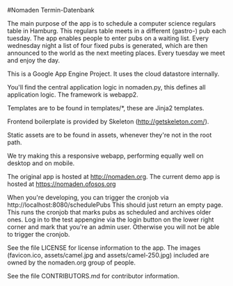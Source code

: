 #Nomaden Termin-Datenbank

The main purpose of the app is to schedule a computer science regulars
table in Hamburg. This regulars table meets in a different (gastro-)
pub each tuesday. The app enables people to enter pubs on a waiting
list. Every wednesday night a list of four fixed pubs is generated,
which are then announced to the world as the next meeting
places. Every tuesday we meet and enjoy the day.

This is a Google App Engine Project. It uses the cloud datastore internally.

You'll find the central application logic in nomaden.py, this defines all application logic. The framework is webapp2.

Templates are to be found in templates/*, these are Jinja2 templates.

Frontend boilerplate is provided by Skeleton (http://getskeleton.com/).

Static assets are to be found in assets, whenever they're not in the root path.

We try making this a responsive webapp, performing equally well on
desktop and on mobile.

The original app is hosted at http://nomaden.org.
The current demo app is hosted at https://nomaden.ofosos.org

When you're developing, you can trigger the cronjob via
http://localhost:8080/schedulePubs This should just return an empty
page. This runs the cronjob that marks pubs as scheduled and archives
older ones. Log in to the test appengine via the login button on the
lower right corner and mark that you're an admin user. Otherwise you
will not be able to trigger the cronjob.

See the file LICENSE for license information to the app. The images
(favicon.ico, assets/camel.jpg and assets/camel-250.jpg) included are
owned by the nomaden.org group of people.

See the file CONTRIBUTORS.md for contributor information.
